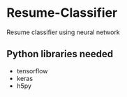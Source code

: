 # Resume-Classifier
Resume classifier using neural network

## Python libraries needed
- tensorflow
- keras
- h5py

